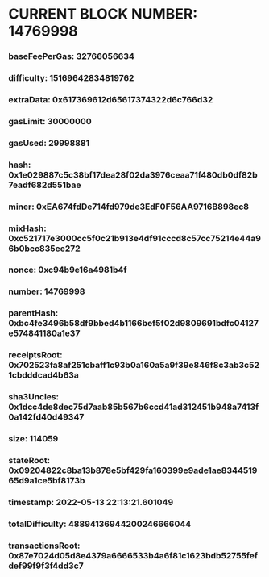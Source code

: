 # CURRENT BLOCK NUMBER: 14769998

### baseFeePerGas: 32766056634
### difficulty: 15169642834819762
### extraData: 0x617369612d65617374322d6c766d32
### gasLimit: 30000000
### gasUsed: 29998881
### hash: 0x1e029887c5c38bf17dea28f02da3976ceaa71f480db0df82b7eadf682d551bae
### miner: 0xEA674fdDe714fd979de3EdF0F56AA9716B898ec8
### mixHash: 0xc521717e3000cc5f0c21b913e4df91cccd8c57cc75214e44a96b0bcc835ee272
### nonce: 0xc94b9e16a4981b4f
### number: 14769998
### parentHash: 0xbc4fe3496b58df9bbed4b1166bef5f02d9809691bdfc04127e574841180a1e37
### receiptsRoot: 0x702523fa8af251cbaff1c93b0a160a5a9f39e846f8c3ab3c521cbdddcad4b63a
### sha3Uncles: 0x1dcc4de8dec75d7aab85b567b6ccd41ad312451b948a7413f0a142fd40d49347
### size: 114059
### stateRoot: 0x09204822c8ba13b878e5bf429fa160399e9ade1ae834451965d9a1ce5bf8173b
### timestamp: 2022-05-13 22:13:21.601049
### totalDifficulty: 48894136944200246666044
### transactionsRoot: 0x87e7024d05d8e4379a6666533b4a6f81c1623bdb52755fefdef99f9f3f4dd3c7
